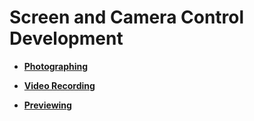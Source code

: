 # Screen and Camera Control Development<a name="EN-US_TOPIC_0000001054903130"></a>

-   **[Photographing](device-camera-control-demo-photoguide.md)**  

-   **[Video Recording](device-camera-control-demo-videoguide.md)**  

-   **[Previewing](device-camera-control-demo-previewguide.md)**  


